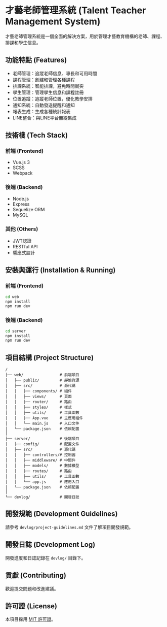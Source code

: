 # 才藝老師管理系統 (Talent Teacher Management System)

才藝老師管理系統是一個全面的解決方案，用於管理才藝教育機構的老師、課程、排課和學生信息。

## 功能特點 (Features)

- 老師管理：追蹤老師信息、專長和可用時間
- 課程管理：創建和管理各種課程
- 排課系統：智能排課，避免時間衝突
- 學生管理：管理學生信息和課程註冊
- 位置追蹤：追蹤老師位置，優化教學安排
- 通知系統：自動發送提醒和通知
- 報表生成：生成各種統計報表
- LINE整合：與LINE平台無縫集成

## 技術棧 (Tech Stack)

### 前端 (Frontend)
- Vue.js 3
- SCSS
- Webpack

### 後端 (Backend)
- Node.js
- Express
- Sequelize ORM
- MySQL

### 其他 (Others)
- JWT認證
- RESTful API
- 響應式設計

## 安裝與運行 (Installation & Running)

### 前端 (Frontend)
```bash
cd web
npm install
npm run dev
```

### 後端 (Backend)
```bash
cd server
npm install
npm run dev
```

## 項目結構 (Project Structure)

```
/
├── web/                # 前端項目
│   ├── public/         # 靜態資源
│   ├── src/            # 源代碼
│   │   ├── components/ # 組件
│   │   ├── views/      # 頁面
│   │   ├── router/     # 路由
│   │   ├── styles/     # 樣式
│   │   ├── utils/      # 工具函數
│   │   ├── App.vue     # 主應用組件
│   │   └── main.js     # 入口文件
│   └── package.json    # 依賴配置
│
├── server/             # 後端項目
│   ├── config/         # 配置文件
│   ├── src/            # 源代碼
│   │   ├── controllers/# 控制器
│   │   ├── middleware/ # 中間件
│   │   ├── models/     # 數據模型
│   │   ├── routes/     # 路由
│   │   ├── utils/      # 工具函數
│   │   └── app.js      # 應用入口
│   └── package.json    # 依賴配置
│
└── devlog/             # 開發日誌
```

## 開發規範 (Development Guidelines)

請參考 `devlog/project-guidelines.md` 文件了解項目開發規範。

## 開發日誌 (Development Log)

開發進度和日誌記錄在 `devlog/` 目錄下。

## 貢獻 (Contributing)

歡迎提交問題和改進建議。

## 許可證 (License)

本項目採用 [MIT 許可證](LICENSE)。 